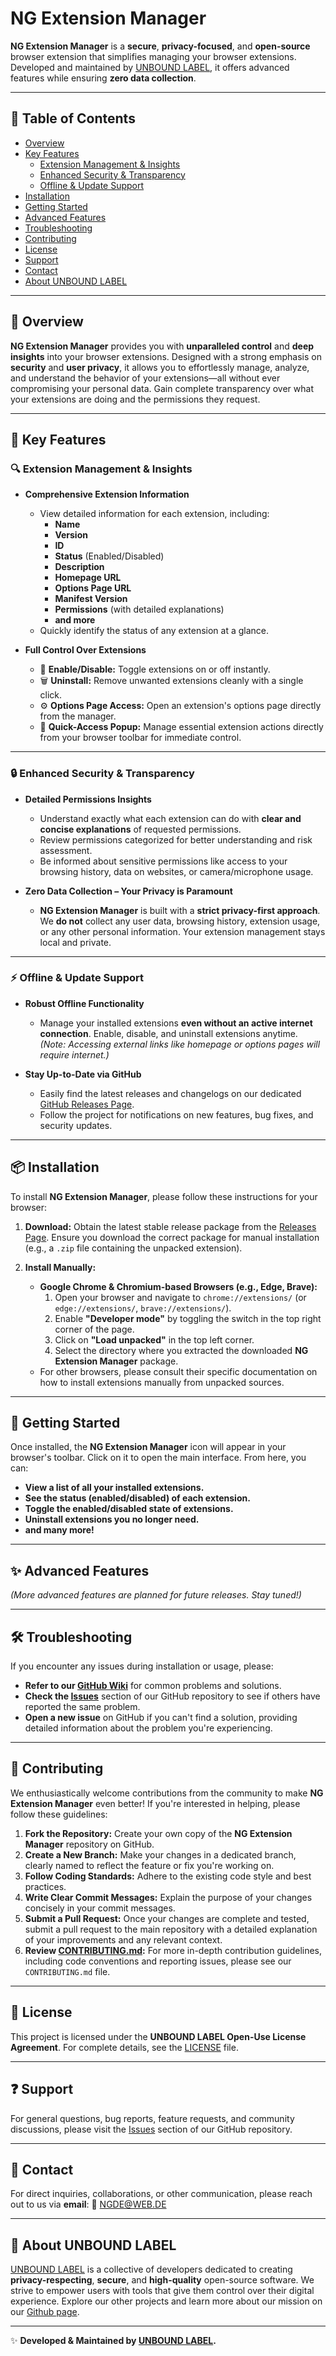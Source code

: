 # NG Extension Manager

**NG Extension Manager** is a **secure**, **privacy-focused**, and **open-source** browser extension that simplifies managing your browser extensions. Developed and maintained by [UNBOUND LABEL](https://github.com/Nitra-Global), it offers advanced features while ensuring **zero data collection**.

---

## 📌 Table of Contents
- [Overview](#overview)
- [Key Features](#key-features)
  - [Extension Management & Insights](#extension-management--insights)
  - [Enhanced Security & Transparency](#enhanced-security--transparency)
  - [Offline & Update Support](#offline--update-support)
- [Installation](#installation)
- [Getting Started](#getting-started)
- [Advanced Features](#advanced-features)
- [Troubleshooting](#troubleshooting)
- [Contributing](#contributing)
- [License](#license)
- [Support](#support)
- [Contact](#contact)
- [About UNBOUND LABEL](#about-unbound-label)

---

## 🔹 Overview

**NG Extension Manager** provides you with **unparalleled control** and **deep insights** into your browser extensions. Designed with a strong emphasis on **security** and **user privacy**, it allows you to effortlessly manage, analyze, and understand the behavior of your extensions—all without ever compromising your personal data. Gain complete transparency over what your extensions are doing and the permissions they request.

---

## 🚀 Key Features

### 🔍 Extension Management & Insights
- **Comprehensive Extension Information**
  - View detailed information for each extension, including:
    - **Name**
    - **Version**
    - **ID**
    - **Status** (Enabled/Disabled)
    - **Description**
    - **Homepage URL**
    - **Options Page URL**
    - **Manifest Version**
    - **Permissions** (with detailed explanations)
    - **and more**
  - Quickly identify the status of any extension at a glance.

- **Full Control Over Extensions**
  - 🔄 **Enable/Disable:** Toggle extensions on or off instantly.
  - 🗑️ **Uninstall:** Remove unwanted extensions cleanly with a single click.
  - ⚙️ **Options Page Access:** Open an extension's options page directly from the manager.
  - 📌 **Quick-Access Popup:** Manage essential extension actions directly from your browser toolbar for immediate control.

---

### 🔒 Enhanced Security & Transparency
- **Detailed Permissions Insights**
  - Understand exactly what each extension can do with **clear and concise explanations** of requested permissions.
  - Review permissions categorized for better understanding and risk assessment.
  - Be informed about sensitive permissions like access to your browsing history, data on websites, or camera/microphone usage.

- **Zero Data Collection – Your Privacy is Paramount**
  - **NG Extension Manager** is built with a **strict privacy-first approach**. We **do not** collect any user data, browsing history, extension usage, or any other personal information. Your extension management stays local and private.

---

### ⚡ Offline & Update Support
- **Robust Offline Functionality**
  - Manage your installed extensions **even without an active internet connection**. Enable, disable, and uninstall extensions anytime. *(Note: Accessing external links like homepage or options pages will require internet.)*

- **Stay Up-to-Date via GitHub**
  - Easily find the latest releases and changelogs on our dedicated [GitHub Releases Page](https://github.com/Nitra-Global/NG-Extension-Manager/releases).
  - Follow the project for notifications on new features, bug fixes, and security updates.

---

## 📦 Installation

To install **NG Extension Manager**, please follow these instructions for your browser:

1. **Download:** Obtain the latest stable release package from the [Releases Page](https://github.com/Nitra-Global/NG-Extension-Manager/releases). Ensure you download the correct package for manual installation (e.g., a `.zip` file containing the unpacked extension).

2. **Install Manually:**
   - **Google Chrome & Chromium-based Browsers (e.g., Edge, Brave):**
     1. Open your browser and navigate to `chrome://extensions/` (or `edge://extensions/`, `brave://extensions/`).
     2. Enable **"Developer mode"** by toggling the switch in the top right corner of the page.
     3. Click on **"Load unpacked"** in the top left corner.
     4. Select the directory where you extracted the downloaded **NG Extension Manager** package.
   - For other browsers, please consult their specific documentation on how to install extensions manually from unpacked sources.

---

## 🚀 Getting Started

Once installed, the **NG Extension Manager** icon will appear in your browser's toolbar. Click on it to open the main interface. From here, you can:

- **View a list of all your installed extensions.**
- **See the status (enabled/disabled) of each extension.**
- **Toggle the enabled/disabled state of extensions.**
- **Uninstall extensions you no longer need.**
- **and many more!**
---

## ✨ Advanced Features

*(More advanced features are planned for future releases. Stay tuned!)*

---

## 🛠️ Troubleshooting

If you encounter any issues during installation or usage, please:

- **Refer to our [GitHub Wiki](https://github.com/Nitra-Global/NG-Extension-Manager/wiki)** for common problems and solutions.
- **Check the [Issues](https://github.com/Nitra-Global/NG-Extension-Manager/issues)** section of our GitHub repository to see if others have reported the same problem.
- **Open a new issue** on GitHub if you can't find a solution, providing detailed information about the problem you're experiencing.

---

## 🤝 Contributing

We enthusiastically welcome contributions from the community to make **NG Extension Manager** even better! If you're interested in helping, please follow these guidelines:

1. **Fork the Repository:** Create your own copy of the **NG Extension Manager** repository on GitHub.
2. **Create a New Branch:** Make your changes in a dedicated branch, clearly named to reflect the feature or fix you're working on.
3. **Follow Coding Standards:** Adhere to the existing code style and best practices.
4. **Write Clear Commit Messages:** Explain the purpose of your changes concisely in your commit messages.
5. **Submit a Pull Request:** Once your changes are complete and tested, submit a pull request to the main repository with a detailed explanation of your improvements and any relevant context.
6. **Review [CONTRIBUTING.md](contributing.md):** For more in-depth contribution guidelines, including code conventions and reporting issues, please see our `CONTRIBUTING.md` file.

---

## 📄 License

This project is licensed under the **UNBOUND LABEL Open-Use License Agreement**. For complete details, see the [LICENSE](LICENSE.md) file.

---

## ❓ Support

For general questions, bug reports, feature requests, and community discussions, please visit the [Issues](https://github.com/Nitra-Global/NG-Extension-Manager/issues) section of our GitHub repository.

---

## 📧 Contact

For direct inquiries, collaborations, or other communication, please reach out to us via **email**:
📧 [NGDE@WEB.DE](mailto:NGDE@WEB.DE)

---

## 🏢 About UNBOUND LABEL

[UNBOUND LABEL](https://github.com/Nitra-Global) is a collective of developers dedicated to creating **privacy-respecting**, **secure**, and **high-quality** open-source software. We strive to empower users with tools that give them control over their digital experience. Explore our other projects and learn more about our mission on our [Github page](https://github.com/Nitra-Global).

---

✨ **Developed & Maintained by [UNBOUND LABEL](https://github.com/Nitra-Global).**
